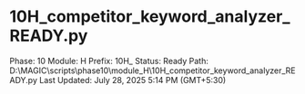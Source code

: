 # 10H_competitor_keyword_analyzer_READY.py

Phase: 10
Module: H
Prefix: 10H_
Status: Ready
Path: D:\MAGIC\scripts\phase10\module_H\10H_competitor_keyword_analyzer_READY.py
Last Updated: July 28, 2025 5:14 PM (GMT+5:30)
